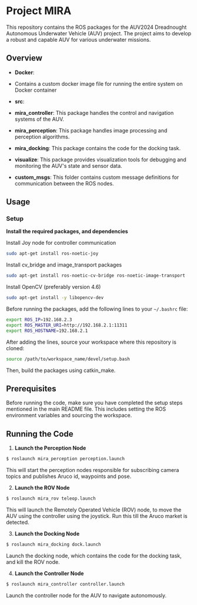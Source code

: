 # Project MIRA

This repository contains the ROS packages for the AUV2024 Dreadnought Autonomous Underwater Vehicle (AUV) project. The project aims to develop a robust and capable AUV for various underwater missions.

## Overview

- **Docker**:
- Contains a custom docker image file for running the entire system on Docker container

- **src**:
- **mira_controller**: This package handles the control and navigation systems of the AUV.
- **mira_perception**: This package handles image processing and perception algorithms.
- **mira_docking**: This package contains the code for the docking task.
- **visualize**: This package provides visualization tools for debugging and monitoring the AUV's state and sensor data.
- **custom_msgs**: This folder contains custom message definitions for communication between the ROS nodes.

## Usage

### Setup

**Install the required packages, and dependencies**

Install Joy node for controller communication

```bash
sudo apt-get install ros-noetic-joy
```

Install cv_bridge and image_transport packages

```bash
sudo apt-get install ros-noetic-cv-bridge ros-noetic-image-transport
```

Install OpenCV (preferably version 4.6)

```bash
sudo apt-get install -y libopencv-dev
```

Before running the packages, add the following lines to your `~/.bashrc` file:

```bash
export ROS_IP=192.168.2.3
export ROS_MASTER_URI=http://192.168.2.1:11311
export ROS_HOSTNAME=192.168.2.1
```

After adding the lines, source your workspace where this repository is cloned:

```bash
source /path/to/workspace_name/devel/setup.bash
```

Then, build the packages using catkin_make.

## Prerequisites

Before running the code, make sure you have completed the setup steps mentioned in the main README file. This includes setting the ROS environment variables and sourcing the workspace.

## Running the Code

1. **Launch the Perception Node**

```bash
$ roslaunch mira_perception perception.launch
```

This will start the perception nodes responsible for subscribing camera topics and publishes Aruco id, waypoints and pose.

2. **Launch the ROV Node**

```bash
$ roslaunch mira_rov teleop.launch
```

This will launch the Remotely Operated Vehicle (ROV) node, to move the AUV using the controller using the joystick. Run this till the Aruco market is detected.

3. **Launch the Docking Node**

```bash
$ roslaunch mira_docking dock.launch
```

Launch the docking node, which contains the code for the docking task, and kill the ROV node.

4. **Launch the Controller Node**

```bash
$ roslaunch mira_controller controller.launch
```

Launch the controller node for the AUV to navigate autonomously.
